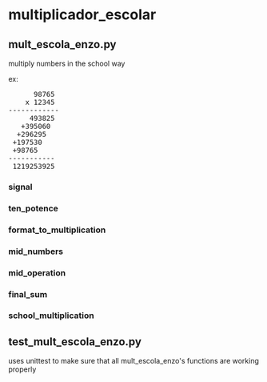 # multiplicador_escolar

## mult_escola_enzo.py
multiply numbers in the school way

ex:  

<pre>
      98765
    x 12345
------------
     493825
   +395060
  +296295
 +197530
 +98765
-----------
 1219253925
</pre>

### signal

### ten_potence

### format_to_multiplication

### mid_numbers

### mid_operation

### final_sum

### school_multiplication


## test_mult_escola_enzo.py
uses unittest to make sure that all mult_escola_enzo's functions are working properly
